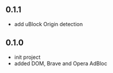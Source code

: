 ## 0.1.1

* add uBlock Origin detection

## 0.1.0

* init project
* added DOM, Brave and Opera AdBloc
